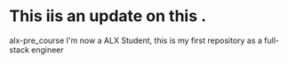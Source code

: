 # This iis an update on this .
alx-pre_course
I'm now a ALX Student, this is my first repository as a full-stack engineer
